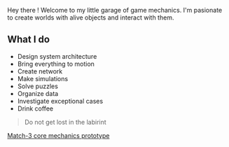 Hey there !
Welcome to my little garage of game mechanics.
I'm pasionate to create worlds with alive objects and interact with them.

## What I do
* Design system architecture
* Bring everything to motion
* Create network
* Make simulations
* Solve puzzles
* Organize data
* Investigate exceptional cases
* Drink coffee

> Do not get lost in the labirint

[Match-3 core mechanics prototype](https://edanvayan.github.io/match_web_build)
